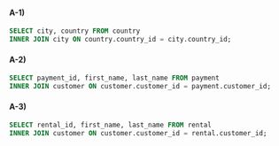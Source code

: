 #### A-1)
```sql
SELECT city, country FROM country
INNER JOIN city ON country.country_id = city.country_id;
```

#### A-2)
```sql
SELECT payment_id, first_name, last_name FROM payment
INNER JOIN customer ON customer.customer_id = payment.customer_id;
```

#### A-3)
```sql
SELECT rental_id, first_name, last_name FROM rental
INNER JOIN customer ON customer.customer_id = rental.customer_id;
```
